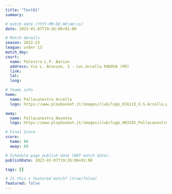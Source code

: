 ```yaml
---
title: "Test01"
summary:

# match date (YYYY-MM-DD HH:mm:ss)
date: 2023-01-07T19:26:06+01:00

# Match details
season: 2022-23
league: under 13
match_day:
court:
  name: Palestra L.P. Barion
  address: Via L. Bressan, 3 - Loc.Arcella PADOVA (PD)
  link:
  lat:
  long:

# Teams info
home:
  name: Pallacanestro Arcella
  logo: https://www.playbasket.it/images/club/logo_016113_U.S.Arcella.png

away:
  name: Pallacanestro Noventa
  logo: https://www.playbasket.it/images/club/logo_003185_PallacanestroNoventaPol.Dil..png

# Final Score
score:
  home: 80
  away: 60

# Schedule page publish date (NOT match date).
publishDate: 2023-01-07T19:26:06+01:00

tags: []

# Is this a featured match? (true/false)
featured: false
---
```

